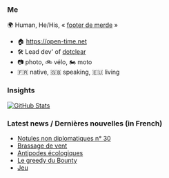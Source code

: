 ### Me

🌍 Human, He/His, « [footer de merde](https://open-time.net/post/2013/07/17/La-veritable-histoire-du-Footer-de-merde-) » 
* 🏠 https://open-time.net 
* 🛠️ Lead dev' of [dotclear](https://git.dotclear.org/dev/dotclear)
* 📷 photo, 🚲 vélo, 🏍️ moto 
* 🇫🇷 native, 🇬🇧 speaking, 🇪🇺 living

### Insights

[![GitHub Stats](https://github-readme-stats-sigma-five.vercel.app/api?username=franck-paul)](https://github.com/franck-paul)

### Latest news / Dernières nouvelles (in French)

<!-- BLOG-POST-LIST:START -->
- [Notules non diplomatiques n° 30](https://open-time.net/post/2024/04/11/Notules-non-diplomatiques-n-30)
- [Brassage de vent](https://open-time.net/post/2024/04/10/Brassage-de-vent)
- [Antipodes écologiques](https://open-time.net/post/2024/04/09/Antipodes-ecologiques)
- [Le greedy du Bounty](https://open-time.net/post/2024/04/08/Le-greedy-du-Bounty)
- [Jeu](https://open-time.net/post/2024/04/07/Jeu)
<!-- BLOG-POST-LIST:END -->
